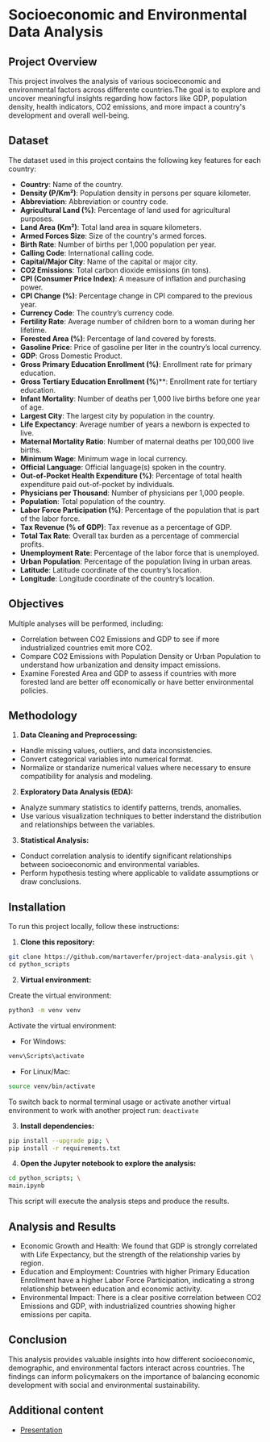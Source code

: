 # Socioeconomic and Environmental Data Analysis

## Project Overview

This project involves the analysis of various socioeconomic and environmental factors across differente countries.The goal is to explore and uncover meaningful insights regarding how factors like GDP, population density, health indicators, CO2 emissions, and more impact a country's development and overall well-being.

## Dataset

The dataset used in this project contains the following key features for each country:
- **Country**: Name of the country.
- **Density (P/Km²)**: Population density in persons per square kilometer.
- **Abbreviation**: Abbreviation or country code.
- **Agricultural Land (%)**: Percentage of land used for agricultural purposes.
- **Land Area (Km²)**: Total land area in square kilometers.
- **Armed Forces Size**: Size of the country's armed forces.
- **Birth Rate**: Number of births per 1,000 population per year.
- **Calling Code**: International calling code.
- **Capital/Major City**: Name of the capital or major city.
- **CO2 Emissions**: Total carbon dioxide emissions (in tons).
- **CPI (Consumer Price Index)**: A measure of inflation and purchasing power.
- **CPI Change (%)**: Percentage change in CPI compared to the previous year.
- **Currency Code**: The country’s currency code.
- **Fertility Rate**: Average number of children born to a woman during her lifetime.
- **Forested Area (%)**: Percentage of land covered by forests.
- **Gasoline Price**: Price of gasoline per liter in the country’s local currency.
- **GDP**: Gross Domestic Product.
- **Gross Primary Education Enrollment (%)**: Enrollment rate for primary education.
- **Gross Tertiary Education Enrollment (%**)**: Enrollment rate for tertiary education.
- **Infant Mortality**: Number of deaths per 1,000 live births before one year of age.
- **Largest City**: The largest city by population in the country.
- **Life Expectancy**: Average number of years a newborn is expected to live.
- **Maternal Mortality Ratio**: Number of maternal deaths per 100,000 live births.
- **Minimum Wage**: Minimum wage in local currency.
- **Official Language**: Official language(s) spoken in the country.
- **Out-of-Pocket Health Expenditure (%)**: Percentage of total health expenditure paid out-of-pocket by individuals.
- **Physicians per Thousand**: Number of physicians per 1,000 people.
- **Population**: Total population of the country.
- **Labor Force Participation (%)**: Percentage of the population that is part of the labor force.
- **Tax Revenue (% of GDP)**: Tax revenue as a percentage of GDP.
- **Total Tax Rate**: Overall tax burden as a percentage of commercial profits.
- **Unemployment Rate**: Percentage of the labor force that is unemployed.
- **Urban Population**: Percentage of the population living in urban areas.
- **Latitude**: Latitude coordinate of the country’s location.
- **Longitude**: Longitude coordinate of the country’s location.

## Objectives 

Multiple analyses will be performed, including:
- Correlation between CO2 Emissions and GDP to see if more industrialized countries emit more CO2.
- Compare CO2 Emissions with Population Density or Urban Population to understand how urbanization and density impact emissions.
- Examine Forested Area and GDP to assess if countries with more forested land are better off economically or have better environmental policies.

## Methodology

1. **Data Cleaning and Preprocessing:**
- Handle missing values, outliers, and data inconsistencies.
- Convert categorical variables into numerical format.
- Normalize or standarize numerical values where necessary to ensure compatibility for analysis and modeling.
2. **Exploratory Data Analysis (EDA):**
- Analyze summary statistics to identify patterns, trends, anomalies.
- Use various visualization techniques to better inderstand the distribution and relationships between the variables.
3. **Statistical Analysis:**
- Conduct correlation analysis to identify significant relationships between socioeconomic and environmental variables.
- Perform hypothesis testing where applicable to validate assumptions or draw conclusions.

## Installation

To run this project locally, follow these instructions:

1. **Clone this repository:**

```bash
git clone https://github.com/martaverfer/project-data-analysis.git \
cd python_scripts
```

2. **Virtual environment:**

Create the virtual environment: 
```bash
python3 -m venv venv
```

Activate the virtual environment:

- For Windows: 
```bash
venv\Scripts\activate
```

- For Linux/Mac: 
```bash
source venv/bin/activate
```

To switch back to normal terminal usage or activate another virtual environment to work with another project run:
```deactivate```

3. **Install dependencies:**

```bash
pip install --upgrade pip; \
pip install -r requirements.txt
```

4. **Open the Jupyter notebook to explore the analysis:**

```bash
cd python_scripts; \
main.ipynb
```

This script will execute the analysis steps and produce the results.

## Analysis and Results

- Economic Growth and Health: We found that GDP is strongly correlated with Life Expectancy, but the strength of the relationship varies by region.
- Education and Employment: Countries with higher Primary Education Enrollment have a higher Labor Force Participation, indicating a strong relationship between education and economic activity.
- Environmental Impact: There is a clear positive correlation between CO2 Emissions and GDP, with industrialized countries showing higher emissions per capita.

## Conclusion

This analysis provides valuable insights into how different socioeconomic, demographic, and environmental factors interact across countries. The findings can inform policymakers on the importance of balancing economic development with social and environmental sustainability.

## Additional content

- [Presentation](https://docs.google.com/presentation/d/1Dyra_VNvsXpuOuGQpgS10yfB4yp7ZI9L1NXkTc_QoeE/edit?usp=sharing)


